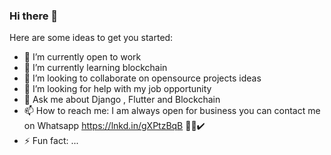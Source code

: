### Hi there 👋




Here are some ideas to get you started:

- 🔭 I’m currently open to work
- 🌱 I’m currently learning blockchain
- 👯 I’m looking to collaborate on opensource projects ideas 
- 🤔 I’m looking for help with my job opportunity
- 💬 Ask me about Django , Flutter and Blockchain 
- 📫 How to reach me: I am always open for business you can contact me on Whatsapp https://lnkd.in/gXPtzBqB  💯💯✔️
- ⚡ Fun fact: ...


